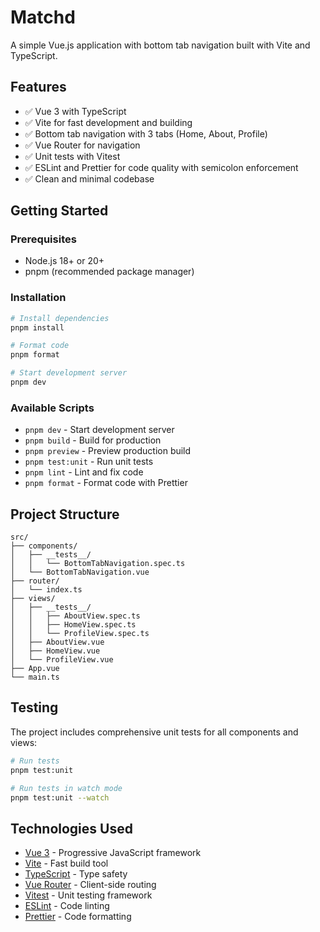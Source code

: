 # Matchd

A simple Vue.js application with bottom tab navigation built with Vite and TypeScript.

## Features

- ✅ Vue 3 with TypeScript
- ✅ Vite for fast development and building
- ✅ Bottom tab navigation with 3 tabs (Home, About, Profile)
- ✅ Vue Router for navigation
- ✅ Unit tests with Vitest
- ✅ ESLint and Prettier for code quality with semicolon enforcement
- ✅ Clean and minimal codebase

## Getting Started

### Prerequisites

- Node.js 18+ or 20+
- pnpm (recommended package manager)

### Installation

```bash
# Install dependencies
pnpm install

# Format code
pnpm format

# Start development server
pnpm dev
```

### Available Scripts

- `pnpm dev` - Start development server
- `pnpm build` - Build for production
- `pnpm preview` - Preview production build
- `pnpm test:unit` - Run unit tests
- `pnpm lint` - Lint and fix code
- `pnpm format` - Format code with Prettier

## Project Structure

```
src/
├── components/
│   ├── __tests__/
│   │   └── BottomTabNavigation.spec.ts
│   └── BottomTabNavigation.vue
├── router/
│   └── index.ts
├── views/
│   ├── __tests__/
│   │   ├── AboutView.spec.ts
│   │   ├── HomeView.spec.ts
│   │   └── ProfileView.spec.ts
│   ├── AboutView.vue
│   ├── HomeView.vue
│   └── ProfileView.vue
├── App.vue
└── main.ts
```

## Testing

The project includes comprehensive unit tests for all components and views:

```bash
# Run tests
pnpm test:unit

# Run tests in watch mode
pnpm test:unit --watch
```

## Technologies Used

- [Vue 3](https://vuejs.org/) - Progressive JavaScript framework
- [Vite](https://vitejs.dev/) - Fast build tool
- [TypeScript](https://www.typescriptlang.org/) - Type safety
- [Vue Router](https://router.vuejs.org/) - Client-side routing
- [Vitest](https://vitest.dev/) - Unit testing framework
- [ESLint](https://eslint.org/) - Code linting
- [Prettier](https://prettier.io/) - Code formatting
